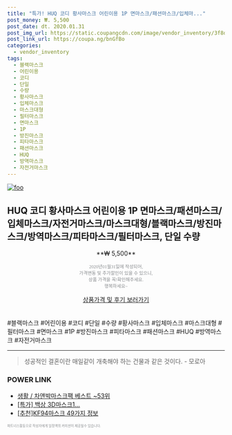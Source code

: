 ```yaml
--- 
title: "특가! HUQ 코디 황사마스크 어린이용 1P 면마스크/패션마스크/입체마..." 
post_money: ₩. 5,500 
post_date: dt. 2020.01.31 
post_img_url: https://static.coupangcdn.com/image/vendor_inventory/3f8d/f596e707a08962fe52613a5e6c4578e649a18b36ffdfec4a4a5ee9d92443.jpg 
post_link_url: https://coupa.ng/bnGfBo 
categories: 
  - vendor_inventory 
tags: 
  - 블랙마스크 
  - 어린이용 
  - 코디 
  - 단일 
  - 수량 
  - 황사마스크 
  - 입체마스크 
  - 마스크대형 
  - 필터마스크 
  - 면마스크 
  - 1P 
  - 방진마스크 
  - 피타마스크 
  - 패션마스크 
  - HUQ 
  - 방역마스크 
  - 자전거마스크 
--- 
```

[![foo](https://static.coupangcdn.com/image/vendor_inventory/3f8d/f596e707a08962fe52613a5e6c4578e649a18b36ffdfec4a4a5ee9d92443.jpg)](https://coupa.ng/bnGfBo) 

## HUQ 코디 황사마스크 어린이용 1P 면마스크/패션마스크/입체마스크/자전거마스크/마스크대형/블랙마스크/방진마스크/방역마스크/피타마스크/필터마스크, 단일 수량 
<p style="text-align: center;">**₩ 5,500**</p> 
<p style="text-align: center;"><span style="color: #898c8f; font-family: Georgia,Times,serif; font-size: 0.75em;">2020년01월31일에 작성되어, <br>가격변동 및 추가할인이 있을 수 있으니,<br> 상품 가격을 꼭!확인해주세요.<br>행복하세요~</span> 
</p>	 
<div markdown="0" style="text-align: center;"><a href="https://coupa.ng/bnGfBo" class="btn btn--success">상품가격 및 후기 보러가기</a></div> 
<br><br> 
  #블랙마스크 #어린이용 #코디 #단일 #수량 #황사마스크 #입체마스크 #마스크대형 #필터마스크 #면마스크 #1P #방진마스크 #피타마스크 #패션마스크 #HUQ #방역마스크 #자전거마스크 
<hr> 

> 성공적인 결혼이란 매일같이 개축해야 하는 건물과 같은 것이다. - 모로아 


### POWER LINK

* <a href="https://blog.naver.com/santokki14/221779954526" target="_blank">생활 / 차앤박마스크팩 베스트 ~53위</a>
* <a href="https://blog.naver.com/santokki14/221788826594" target="_blank">[특가] 백상 3D마스크1...</a>
* <a href="https://blog.naver.com/fasyy4321/221785032924" target="_blank">[추천]KF94마스크 49가지 정보</a>

<span style="color: #898c8f; font-family: Georgia,Times,serif; font-size: 0.55em;">파트너스활동으로 작성자에게 일정액의 커미션이 제공될수 있습니다.</span> 
